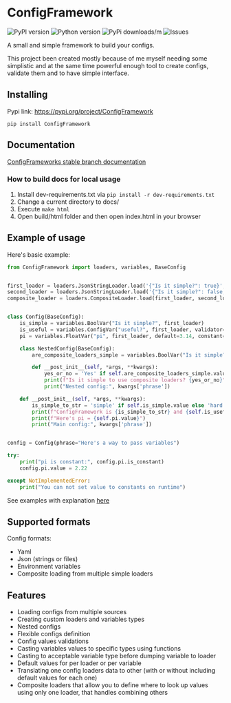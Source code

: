# ConfigFramework
![PyPI version](https://img.shields.io/pypi/v/ConfigFramework)
![Python version](https://img.shields.io/pypi/pyversions/ConfigFramework)
![PyPi downloads/m](https://img.shields.io/pypi/dm/ConfigFramework)
![Issues](https://img.shields.io/github/issues/Rud356/ConfigFramework)

A small and simple framework to build your configs. 

This project been created mostly because of me myself needing some simplistic
and at the same time powerful enough tool to create configs, validate them and to have simple interface.

## Installing
Pypi link: https://pypi.org/project/ConfigFramework

```pip install ConfigFramework```

## Documentation
[ConfigFrameworks stable branch documentation](https://configframework.readthedocs.io)

### How to build docs for local usage
1. Install dev-requirements.txt via `pip install -r dev-requirements.txt`
2. Change a current directory to docs/
3. Execute `make html`
4. Open build/html folder and then open index.html in your browser

## Example of usage

Here's basic example:
```python
from ConfigFramework import loaders, variables, BaseConfig


first_loader = loaders.JsonStringLoader.load('{"Is it simple?": true}', defaults={"useful?": "maybe", "pi": 2.74})
second_loader = loaders.JsonStringLoader.load('{"Is it simple?": false, "Var": "value"}')
composite_loader = loaders.CompositeLoader.load(first_loader, second_loader)


class Config(BaseConfig):
    is_simple = variables.BoolVar("Is it simple?", first_loader)
    is_useful = variables.ConfigVar("useful?", first_loader, validator=lambda v: v == "maybe")
    pi = variables.FloatVar("pi", first_loader, default=3.14, constant=True, validator=lambda v: v == 3.14)

    class NestedConfig(BaseConfig):
        are_composite_loaders_simple = variables.BoolVar("Is it simple?", composite_loader)

        def __post_init__(self, *args, **kwargs):
            yes_or_no = 'Yes' if self.are_composite_loaders_simple.value else 'No'
            print(f"Is it simple to use composite loaders? {yes_or_no}")
            print("Nested config:", kwargs['phrase'])

    def __post_init__(self, *args, **kwargs):
        is_simple_to_str = 'simple' if self.is_simple.value else 'hard'
        print(f"ConfigFramework is {is_simple_to_str} and {self.is_useful.value} useful")
        print(f"Here's pi = {self.pi.value}")
        print("Main config:", kwargs['phrase'])


config = Config(phrase="Here's a way to pass variables")

try:
    print("pi is constant:", config.pi.is_constant)
    config.pi.value = 2.22

except NotImplementedError:
    print("You can not set value to constants on runtime")

```
See examples with explanation [here](https://github.com/Rud356/ConfigFramework/blob/master/examples/)

## Supported formats
Config formats:
- Yaml
- Json (strings or files)
- Environment variables
- Composite loading from multiple simple loaders

## Features
- Loading configs from multiple sources
- Creating custom loaders and variables types
- Nested configs
- Flexible configs definition
- Config values validations
- Casting variables values to specific types using functions
- Casting to acceptable variable type before dumping variable to loader
- Default values for per loader or per variable
- Translating one config loaders data to other (with or without including default values for each one)
- Composite loaders that allow you to define where to look up values using only one loader, that handles
  combining others
